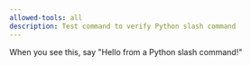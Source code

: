 ```yaml
---
allowed-tools: all
description: Test command to verify Python slash command
---
```


When you see this, say "Hello from a Python slash command!"
